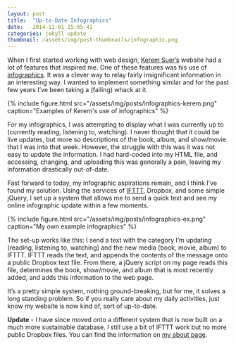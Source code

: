 ```yaml
---
layout: post
title:  "Up-to-Date Infographics"
date:   2014-11-01 15:05:41
categories: jekyll update
thumbnail: /assets/img/post-thumbnails/infographic.png
---
```


When I first started working with web design, [Kerem Suer’s](http://www.kerem.co) website had a lot of features that inspired me. One of these features was his use of [infographics](https://web.archive.org/web/20130114231739/http://kerem.co/). It was a clever way to relay fairly insignificant information in an interesting way. I wanted to implement something similar and for the past few years I’ve been taking a (failing) whack at it.

{% include figure.html src="/assets/img/posts/infographics-kerem.png" caption="Examples of Kerem's use of infographics" %}

For my infographics, I was attempting to display what I was currently up to (currently reading, listening to, watching). I never thought that it could be live updates, but more so descriptions of the book, album, and show/movie that I was into that week. However, the struggle with this was it was not easy to update the information. I had hard-coded into my HTML file, and accessing, changing, and uploading this was generally a pain, leaving my information drastically out-of-date.

Fast forward to today, my infographic aspirations remain, and I think I’ve found my solution. Using the services of [IFTTT](http://www.IFTTT.com), Dropbox, and some simple jQuery, I set up a system that allows me to send a quick text and see my online infographic update within a few moments.

{% include figure.html src="/assets/img/posts/infographics-ex.png" caption="My own example infographics" %}

The set-up works like this: I send a text with the category I’m updating (reading, listening to, watching) and the new media (book, movie, album) to IFTTT. IFTTT reads the text, and appends the contents of the message onto a public Dropbox text file. From there, a jQuery script on my page reads this file, determines the book, show/movie, and album that is most recently added, and adds this information to the web page.

It’s a pretty simple system, nothing ground-breaking, but for me, it solves a long standing problem. So if you really care about my daily activities, just know my website is now kind of, sort of up-to-date. 

**Update** - I have since moved onto a different system that is now built on a much more sustainable database. I still use a bit of IFTTT work but no more public Dropbox files. You can find the information on [my about page](/about/).

